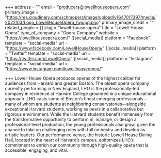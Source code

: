 +++
address = ""
email = "producers@lowellhouseopera.com"
primary_image = "https://res.cloudinary.com/schmopera/image/upload/v1647017397/media/2022/03/Logo_LowellHouseOpera_hvjupq.png"
primary_image_credit = ""
related_people = []
slug = "lowell-house-opera"
title = "Lowell House Opera"
type_of_company = "Opera Company"
website = "https://lowellhouseopera.com/"
[[social_media]]
platform = "Facebook"
template = "social-media"
url = "https://www.facebook.com/LowellHouseOpera/"
[[social_media]]
platform = "Twitter"
template = "social-media"
url = "https://twitter.com/LowellOpera"
[[social_media]]
platform = "Instagram"
template = "social-media"
url = "https://www.instagram.com/lowellhouseopera/"

+++
Lowell House Opera produces operas of the highest caliber for audiences from Harvard and greater Boston. The oldest opera company currently performing in New England, LHO is the professionally-led company in residence at Harvard College grounded in a unique educational approach. LHO casts some of Boston’s finest emerging professionals—many of whom are students at neighboring conservatories—alongside exceptional Harvard students, working as peers in a collaborative but rigorous environment. While the Harvard students benefit immensely from the transformative opportunity to perform in, manage, or design a professional-level production, the young professionals also grow, given the chance to take on challenging roles with full orchestra and develop as artistic leaders. Our performance venue, the historic Lowell House Dining Hall, located in the heart of Harvard’s campus, epitomizes LHO’s commitment to enrich our community through high-quality opera that is accessible, engaging, and vital.